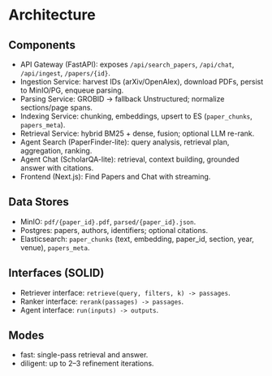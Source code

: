 # Architecture

## Components
- API Gateway (FastAPI): exposes `/api/search_papers`, `/api/chat`, `/api/ingest`, `/papers/{id}`.
- Ingestion Service: harvest IDs (arXiv/OpenAlex), download PDFs, persist to MinIO/PG, enqueue parsing.
- Parsing Service: GROBID → fallback Unstructured; normalize sections/page spans.
- Indexing Service: chunking, embeddings, upsert to ES (`paper_chunks`, `papers_meta`).
- Retrieval Service: hybrid BM25 + dense, fusion; optional LLM re-rank.
- Agent Search (PaperFinder-lite): query analysis, retrieval plan, aggregation, ranking.
- Agent Chat (ScholarQA-lite): retrieval, context building, grounded answer with citations.
- Frontend (Next.js): Find Papers and Chat with streaming.

## Data Stores
- MinIO: `pdf/{paper_id}.pdf`, `parsed/{paper_id}.json`.
- Postgres: papers, authors, identifiers; optional citations.
- Elasticsearch: `paper_chunks` (text, embedding, paper_id, section, year, venue), `papers_meta`.

## Interfaces (SOLID)
- Retriever interface: `retrieve(query, filters, k) -> passages`.
- Ranker interface: `rerank(passages) -> passages`.
- Agent interface: `run(inputs) -> outputs`.

## Modes
- fast: single-pass retrieval and answer.
- diligent: up to 2–3 refinement iterations.
